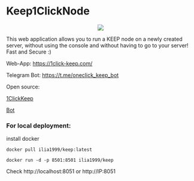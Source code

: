 # Keep1ClickNode
<p align="center">
    <img src="https://cdn.image4.io/mmhsmo/f_auto/becf1fb8-b30b-4548-8a45-482acaf7abe2.png">
</p>

This web application allows you to run a KEEP node on a newly created server, 
without using the console and without having to go to your server!
Fast and Secure :)

Web-App: 
https://1click-keep.com/

Telegram Bot:
https://t.me/oneclick_keep_bot

Open source:

[1ClickKeep](https://github.com/etherscam/Keep1ClickNode/blob/master/1ClickKeep.py)

[Bot](https://github.com/etherscam/Keep1ClickNode/tree/master/Bot)


### For local deployment:
install docker
 ```
 docker pull ilia1999/keep:latest
  ```
 ```
docker run -d -p 8501:8501 ilia1999/keep
 ```
Check http://localhost:8051 or http://IP:8051
